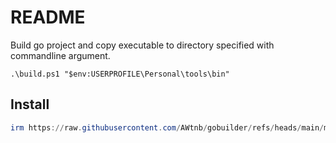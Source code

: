 # README

Build go project and copy executable to directory specified with commandline argument.

```
.\build.ps1 "$env:USERPROFILE\Personal\tools\bin"
```

## Install

```PowerShell
irm https://raw.githubusercontent.com/AWtnb/gobuilder/refs/heads/main/main.ps1 | iex
```
